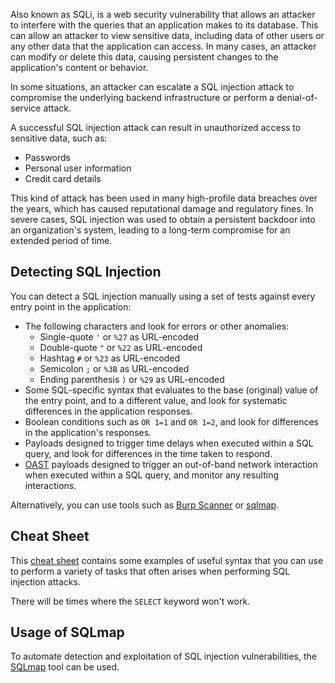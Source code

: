 Also known as SQLi, is a web security vulnerability that allows an attacker to interfere with the queries that an application makes to its database. This can allow an attacker to view sensitive data, including data of other users or any other data that the application can access. In many cases, an attacker can modify or delete this data, causing persistent changes to the application's content or behavior.

In some situations, an attacker can escalate a SQL injection attack to compromise the underlying backend infrastructure or perform a denial-of-service attack.

A successful SQL injection attack can result in unauthorized access to sensitive data, such as:
- Passwords
- Personal user information
- Credit card details

This kind of attack has been used in many high-profile data breaches over the years, which has caused reputational damage and regulatory fines. In severe cases, SQL injection was used to obtain a persistent backdoor into an organization's system, leading to a long-term compromise for an extended period of time.
## Detecting SQL Injection
You can detect a SQL injection manually using a set of tests against every entry point in the application:
- The following characters and look for errors or other anomalies:
	- Single-quote `'` or `%27` as URL-encoded
	- Double-quote `"` or `%22` as URL-encoded
	- Hashtag `#` or `%23` as URL-encoded
	- Semicolon `;` or `%3B` as URL-encoded
	- Ending parenthesis `)` or `%29` as URL-encoded
- Some SQL-specific syntax that evaluates to the base (original) value of the entry point, and to a different value, and look for systematic differences in the application responses.
- Boolean conditions such as `OR 1=1` and `OR 1=2`, and look for differences in the application's responses.
- Payloads designed to trigger time delays when executed within a SQL query, and look for differences in the time taken to respond.
- [OAST](https://portswigger.net/burp/application-security-testing/oast) payloads designed to trigger an out-of-band network interaction when executed within a SQL query, and monitor any resulting interactions.

Alternatively, you can use tools such as [Burp Scanner](https://portswigger.net/burp/vulnerability-scanner) or [sqlmap](https://github.com/sqlmapproject/sqlmap).
## Cheat Sheet
This [cheat sheet](https://portswigger.net/web-security/sql-injection/cheat-sheet) contains some examples of useful syntax that you can use to perform a variety of tasks that often arises when performing SQL injection attacks.

There will be times where the `SELECT` keyword won't work.
## Usage of SQLmap
To automate detection and exploitation of SQL injection vulnerabilities, the [SQLmap](https://github.com/sqlmapproject/sqlmap) tool can be used.
